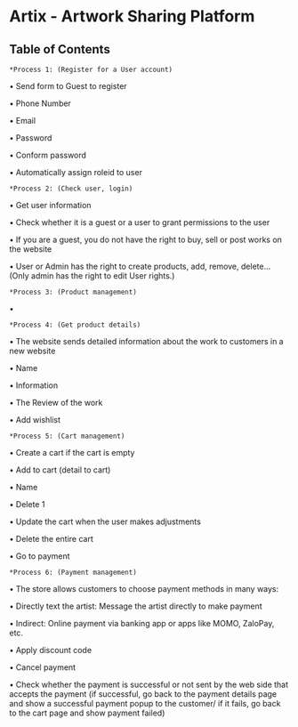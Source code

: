 
# Artix - Artwork Sharing Platform
## Table of Contents

    *Process 1: (Register for a User account)

• Send form to Guest to register

• Phone Number

• Email

• Password

• Conform password

• Automatically assign roleid to user

    *Process 2: (Check user, login)

• Get user information

• Check whether it is a guest or a user to grant permissions to the user

• If you are a guest, you do not have the right to buy, sell or post works on the website

• User or Admin has the right to create products, add, remove, delete... (Only admin has the right to edit User rights.)

    *Process 3: (Product management)
• 
    

    *Process 4: (Get product details)

• The website sends detailed information about the work to customers in a new website

• Name

• Information

• The Review of the work

• Add wishlist

    *Process 5: (Cart management)

• Create a cart if the cart is empty

• Add to cart (detail to cart)

• Name

• Delete 1

• Update the cart when the user makes adjustments

• Delete the entire cart

• Go to payment

    *Process 6: (Payment management)

• The store allows customers to choose payment methods in many ways:

• Directly text the artist: Message the artist directly to make payment

• Indirect: Online payment via banking app or apps like MOMO, ZaloPay, etc.

• Apply discount code

• Cancel payment

• Check whether the payment is successful or not sent by the web side that accepts the payment (if successful, go back to the payment details page and show a successful payment popup to the customer/ if it fails, go back to the cart page and show payment failed)
